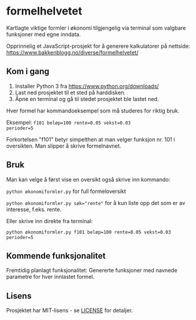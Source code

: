 # formelhelvetet
Kartlagte viktige formler i økonomi tilgjengelig via terminal som valgbare funksjoner med egne inndata.

Opprinnelig et JavaScript-prosjekt for å generere kalkulatorer på nettside:
https://www.bakkenblogg.no/diverse/formelhelvetet/

## Kom i gang
1. Installer Python 3 fra https://www.python.org/downloads/
2. Last ned prosjektet til et sted på harddisken.
3. Åpne en terminal og gå til stedet prosjektet ble lastet ned.

Hver formel har kommandoeksempel som må studeres for riktig bruk.

Eksempel: <code>f101 beløp=100 rente=0.05 vekst=0.03 perioder=5</code>

Forkortelsen "f101" betyr simpelthen at man velger funksjon nr. 101 i oversikten. Man slipper å skrive formelnavnet.

## Bruk
Man kan velge å først vise en oversikt også skrive inn kommando:

<code>python økonomiformler.py</code> for full formeloversikt

<code>python økonomiformler.py søk="rente"</code> for å kun liste opp det som er av interesse, f.eks. rente.

Eller skrive inn direkte fra terminal:

<code>python økonomiformler.py f101 beløp=100 rente=0.05 vekst=0.03 perioder=5</code>

## Kommende funksjonalitet
Fremtidig planlagt funksjonalitet: Genererte funksjoner med navnede parametre for hver innlastet formel.

## Lisens
Prosjektet har MIT-lisens - se [LICENSE](LICENSE) for detaljer.

